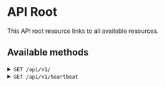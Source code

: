 # API Root

This API root resource links to all available resources.

## Available methods

<details>
<summary><code>GET /api/v1/</code></summary>

`RESULT`

```
[
  "/api/v1/divers", 
  "/api/v1/divesites", 
  "/api/v1/extracts", 
  "/api/v1/fractions", 
  "/api/v1/heartbeat", 
  "/api/v1/isolates", 
  "/api/v1/libraries", 
  "/api/v1/media", 
  "/api/v1/permits", 
  "/api/v1/samples", 
  "/api/v1/sampletypes", 
  "/api/v1/screenplates"
]
```
</details>

<details>
<summary><code>GET /api/v1/heartbeat</code></summary>

`RESULT`

```
{}
```
</details>